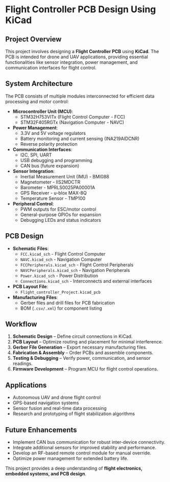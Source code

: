 # Flight Controller PCB Design Using KiCad

## Project Overview
This project involves designing a **Flight Controller PCB** using **KiCad**. The PCB is intended for drone and UAV applications, providing essential functionalities like sensor integration, power management, and communication interfaces for flight control.

## System Architecture
The PCB consists of multiple modules interconnected for efficient data processing and motor control:

- **Microcontroller Unit (MCU)**:
  - STM32H753VITx (Flight Control Computer - FCC)
  - STM32F405RGTx (Navigation Computer - NAVC)
- **Power Management**:
  - 3.3V and 5V voltage regulators
  - Battery monitoring and current sensing (INA219AIDCNR)
  - Reverse polarity protection
- **Communication Interfaces**:
  - I2C, SPI, UART
  - USB debugging and programming
  - CAN bus (future expansion)
- **Sensor Integration**:
  - Inertial Measurement Unit (IMU) - BMI088
  - Magnetometer - IIS2MDCTR
  - Barometer - MPRLS0025PA00001A
  - GPS Receiver - u-blox MAX-8Q
  - Temperature Sensor - TMP100
- **Peripheral Control**:
  - PWM outputs for ESC/motor control
  - General-purpose GPIOs for expansion
  - Debugging LEDs and status indicators

## PCB Design
- **Schematic Files**:
  - `FCC.kicad_sch` - Flight Control Computer
  - `NAVC.kicad_sch` - Navigation Computer
  - `FCCPeripherals.kicad_sch` - Flight Control Peripherals
  - `NAVCPeripherals.kicad_sch` - Navigation Peripherals
  - `Power.kicad_sch` - Power Distribution
  - `Connections.kicad_sch` - Interconnects and external interfaces
- **PCB Layout File**:
  - `Flight_controller_Project.kicad_pcb`
- **Manufacturing Files**:
  - Gerber files and drill files for PCB fabrication
  - BOM (`.csv/.xml`) for component listing

## Workflow
1. **Schematic Design** – Define circuit connections in KiCad.
2. **PCB Layout** – Optimize routing and placement for minimal interference.
3. **Gerber File Generation** – Export necessary manufacturing files.
4. **Fabrication & Assembly** – Order PCBs and assemble components.
5. **Testing & Debugging** – Verify power, communication, and sensor readings.
6. **Firmware Development** – Program MCU for flight control operations.

## Applications
- Autonomous UAV and drone flight control
- GPS-based navigation systems
- Sensor fusion and real-time data processing
- Research and prototyping of flight stabilization algorithms

## Future Enhancements
- Implement CAN bus communication for robust inter-device connectivity.
- Integrate additional sensors for improved stability and performance.
- Develop an RF-based remote control module for manual override.
- Optimize power management for extended battery life.

This project provides a deep understanding of **flight electronics, embedded systems, and PCB design**.
